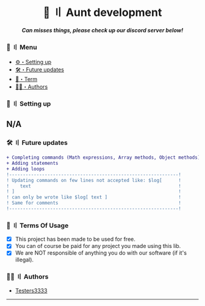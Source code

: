 <h1 align="center">
 🦫 〢 Aunt development
</h1>
<h5 align="center">
    Can misses things, please check up our discord server below!
<h5>

### <a id="menu"></a>🍃 〢 Menu

- [⚙️・Setting up](#setup)
- [🛠・Future updates](#updates)
- [💼・Term](#terms)
- [🕵️‍♂️・Authors](#authors)

### <a id="setup"></a> 📁 〢 Setting up

## N/A

### <a id="updates"></a> 🛠 〢 Future updates

```diff
+ Completing commands (Math expressions, Array methods, Object methods)
+ Adding statements
+ Adding loops
!--------------------------------------------------------------!
! Updating commands on few lines not accepted like: $log[      !
!    text                                                      !
! ]                                                            !
! can only be wrote like $log[ text ]                          !
! Same for comments                                            !
!--------------------------------------------------------------!
```

### <a id="terms"></a>💼 〢 Terms Of Usage

- [x] This project has been made to be used for free.
- [x] You can of course be paid for any project you made using this lib.
- [x] We are NOT responsible of anything you do with our software (if it's illegal).

### <a id="authors"></a>🕵️‍♂️ 〢 Authors

- [Testers3333](https://github.com/TheTesterss/)
---
